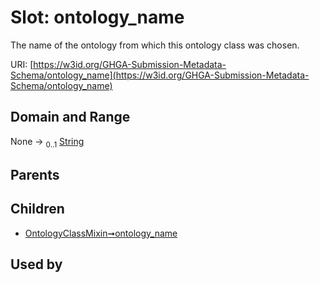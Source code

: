 
# Slot: ontology_name


The name of the ontology from which this ontology class was chosen.

URI: [https://w3id.org/GHGA-Submission-Metadata-Schema/ontology_name](https://w3id.org/GHGA-Submission-Metadata-Schema/ontology_name)


## Domain and Range

None &#8594;  <sub>0..1</sub> [String](types/String.md)

## Parents


## Children

 *  [OntologyClassMixin➞ontology_name](OntologyClassMixin_ontology_name.md)

## Used by

